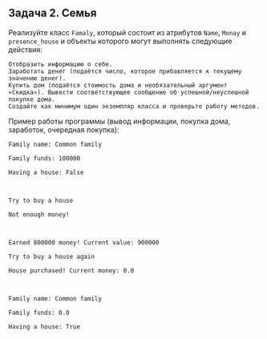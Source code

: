 ## Задача 2. Семья
Реализуйте класс `Famaly`, который состоит из атрибутов `Name`, `Monay` и `presence_house` и объекты которого могут выполнять следующие действия:

````
Отобразить информацию о себе.
Заработать денег (подаётся число, которое прибавляется к текущему значению денег).
Купить дом (подаётся стоимость дома и необязательный аргумент «Скидка»). Вывести соответствующее сообщение об успешной/неуспешной покупке дома.
Создайте как минимум один экземпляр класса и проверьте работу методов.
````

 

Пример работы программы (вывод информации, покупка дома, заработок, очередная покупка):

````
Family name: Common family

Family funds: 100000

Having a house: False

 

Try to buy a house

Not enough money!

 

Earned 800000 money! Current value: 900000

Try to buy a house again

House purchased! Current money: 0.0

 

Family name: Common family

Family funds: 0.0

Having a house: True
````